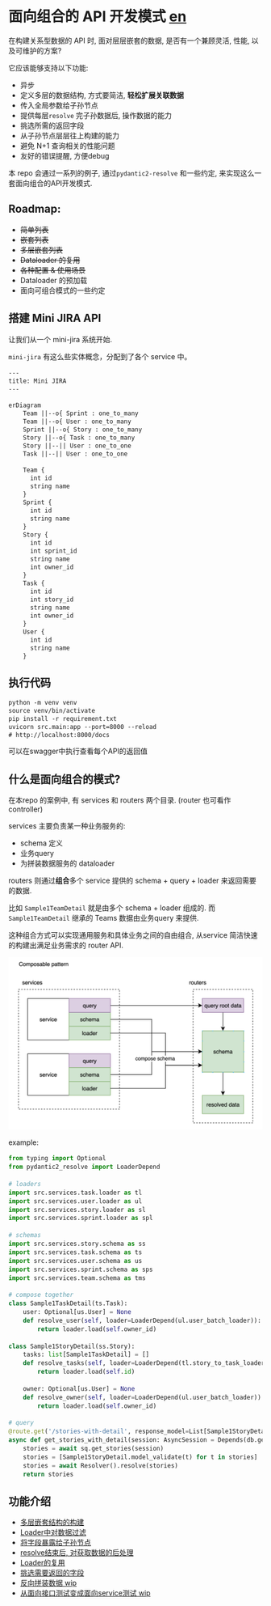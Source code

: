# 面向组合的 API 开发模式 [en](./en.md)

在构建关系型数据的 API 时, 面对层层嵌套的数据, 是否有一个兼顾灵活, 性能, 以及可维护的方案? 

它应该能够支持以下功能:
- 异步
- 定义多层的数据结构, 方式要简洁, **轻松扩展关联数据**
- 传入全局参数给子孙节点
- 提供每层`resolve` 完子孙数据后, 操作数据的能力
- 挑选所需的返回字段
- 从子孙节点层层往上构建的能力
- 避免 N+1 查询相关的性能问题
- 友好的错误提醒, 方便debug

本 repo 会通过一系列的例子, 通过`pydantic2-resolve` 和一些约定, 来实现这么一套面向组合的API开发模式.

## Roadmap:

- ~~简单列表~~
- ~~嵌套列表~~
- ~~多层嵌套列表~~
- ~~Dataloader 的复用~~
- ~~各种配置 & 使用场景~~
- Dataloader 的预加载
- 面向可组合模式的一些约定

## 搭建 Mini JIRA API

让我们从一个 mini-jira 系统开始.

`mini-jira` 有这么些实体概念，分配到了各个 service 中。

```mermaid
---
title: Mini JIRA
---

erDiagram
    Team ||--o{ Sprint : one_to_many
    Team ||--o{ User : one_to_many
    Sprint ||--o{ Story : one_to_many
    Story ||--o{ Task : one_to_many
    Story ||--|| User : one_to_one
    Task ||--|| User : one_to_one

    Team {
      int id
      string name
    }
    Sprint {
      int id
      string name
    }
    Story {
      int id
      int sprint_id
      string name
      int owner_id
    }
    Task {
      int id
      int story_id
      string name
      int owner_id
    }
    User {
      int id
      string name
    }
```

## 执行代码

```shell
python -m venv venv
source venv/bin/activate
pip install -r requirement.txt
uvicorn src.main:app --port=8000 --reload
# http://localhost:8000/docs
```
可以在swagger中执行查看每个API的返回值

## 什么是面向组合的模式?

在本repo 的案例中, 有 services 和 routers 两个目录. (router 也可看作 controller)

services 主要负责某一种业务服务的:
- schema 定义
- 业务query
- 为拼装数据服务的 dataloader

routers 则通过**组合**多个 service 提供的 schema + query + loader 来返回需要的数据.

比如 `Sample1TeamDetail` 就是由多个 schema + loader 组成的.
而 `Sample1TeamDetail` 继承的 Teams 数据由业务query 来提供.

这种组合方式可以实现通用服务和具体业务之间的自由组合, 从service 简洁快速的构建出满足业务需求的 router API.

![](./static/explain.png)

example:

```python
from typing import Optional
from pydantic2_resolve import LoaderDepend

# loaders
import src.services.task.loader as tl
import src.services.user.loader as ul
import src.services.story.loader as sl
import src.services.sprint.loader as spl

# schemas
import src.services.story.schema as ss
import src.services.task.schema as ts
import src.services.user.schema as us
import src.services.sprint.schema as sps
import src.services.team.schema as tms

# compose together
class Sample1TaskDetail(ts.Task):
    user: Optional[us.User] = None
    def resolve_user(self, loader=LoaderDepend(ul.user_batch_loader)):
        return loader.load(self.owner_id)

class Sample1StoryDetail(ss.Story):
    tasks: list[Sample1TaskDetail] = []
    def resolve_tasks(self, loader=LoaderDepend(tl.story_to_task_loader)):
        return loader.load(self.id)

    owner: Optional[us.User] = None
    def resolve_owner(self, loader=LoaderDepend(ul.user_batch_loader)):
        return loader.load(self.owner_id)

# query 
@route.get('/stories-with-detail', response_model=List[Sample1StoryDetail])
async def get_stories_with_detail(session: AsyncSession = Depends(db.get_session)):
    stories = await sq.get_stories(session)
    stories = [Sample1StoryDetail.model_validate(t) for t in stories]
    stories = await Resolver().resolve(stories)
    return stories
```


## 功能介绍
- [多层嵌套结构的构建](./src/router/sample_1/readme.md)
- [Loader中对数据过滤](./src/router/sample_2/readme.md)
- [将字段暴露给子孙节点](./src/router/sample_3/readme.md)
- [resolve结束后, 对获取数据的后处理](./src/router/sample_4/readme.md)
- [Loader的复用](./src/router/sample_5/readme.md)
- [挑选需要返回的字段](./src/router/sample_6/readme.md)
- [反向拼装数据 wip](./src/router/sample_7/readme.md)
- [从面向接口测试变成面向service测试 wip]()
